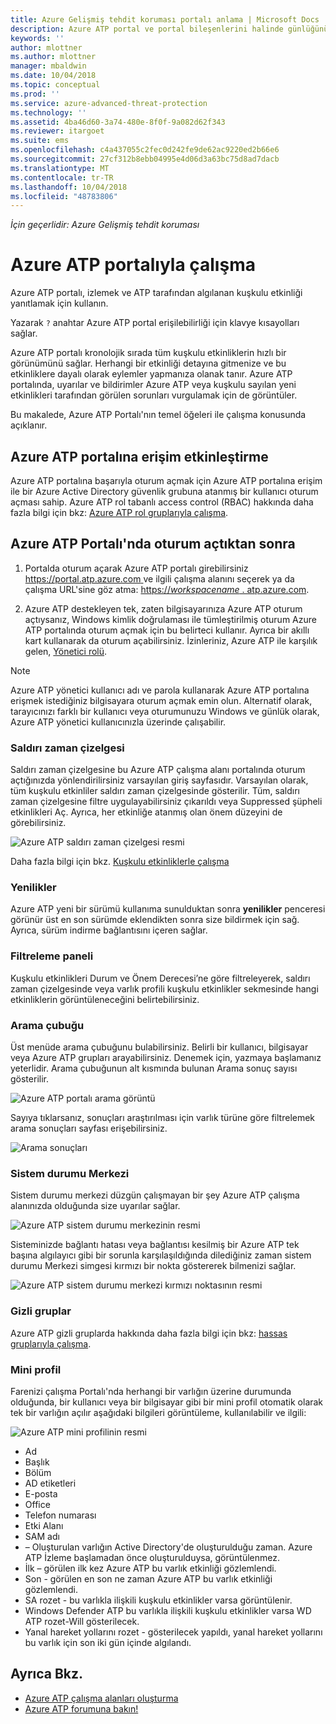 ```yaml
---
title: Azure Gelişmiş tehdit koruması portalı anlama | Microsoft Docs
description: Azure ATP portal ve portal bileşenlerini halinde günlüğünün nasıl tutulduğunu açıklar
keywords: ''
author: mlottner
ms.author: mlottner
manager: mbaldwin
ms.date: 10/04/2018
ms.topic: conceptual
ms.prod: ''
ms.service: azure-advanced-threat-protection
ms.technology: ''
ms.assetid: 4ba46d60-3a74-480e-8f0f-9a082d62f343
ms.reviewer: itargoet
ms.suite: ems
ms.openlocfilehash: c4a437055c2fec0d242fe9de62ac9220ed2b66e6
ms.sourcegitcommit: 27cf312b8ebb04995e4d06d3a63bc75d8ad7dacb
ms.translationtype: MT
ms.contentlocale: tr-TR
ms.lasthandoff: 10/04/2018
ms.locfileid: "48783806"
---
```

*İçin geçerlidir: Azure Gelişmiş tehdit koruması*



# <a name="working-with-the-azure-atp-portal"></a>Azure ATP portalıyla çalışma

Azure ATP portalı, izlemek ve ATP tarafından algılanan kuşkulu etkinliği yanıtlamak için kullanın.

Yazarak `?` anahtar Azure ATP portal erişilebilirliği için klavye kısayolları sağlar. 

Azure ATP portalı kronolojik sırada tüm kuşkulu etkinliklerin hızlı bir görünümünü sağlar. Herhangi bir etkinliği detayına gitmenize ve bu etkinliklere dayalı olarak eylemler yapmanıza olanak tanır. Azure ATP portalında, uyarılar ve bildirimler Azure ATP veya kuşkulu sayılan yeni etkinlikleri tarafından görülen sorunları vurgulamak için de görüntüler.

Bu makalede, Azure ATP Portalı'nın temel öğeleri ile çalışma konusunda açıklanır.


## <a name="enabling-access-to-the-azure-atp-portal"></a>Azure ATP portalına erişim etkinleştirme
Azure ATP portalına başarıyla oturum açmak için Azure ATP portalına erişim ile bir Azure Active Directory güvenlik grubuna atanmış bir kullanıcı oturum açması sahip. Azure ATP rol tabanlı access control (RBAC) hakkında daha fazla bilgi için bkz: [Azure ATP rol gruplarıyla çalışma](atp-role-groups.md).

## <a name="logging-into-the-azure-atp-portal"></a>Azure ATP Portalı'nda oturum açtıktan sonra

1. Portalda oturum açarak Azure ATP portalı girebilirsiniz [ https://portal.atp.azure.com ](https://portal.atp.azure.com) ve ilgili çalışma alanını seçerek ya da çalışma URL'sine göz atma: [https://*workspacename* . atp.azure.com](https://*workspacename*.atp.azure.com).


2.  Azure ATP destekleyen tek, zaten bilgisayarınıza Azure ATP oturum açtıysanız, Windows kimlik doğrulaması ile tümleştirilmiş oturum Azure ATP portalında oturum açmak için bu belirteci kullanır. Ayrıca bir akıllı kart kullanarak da oturum açabilirsiniz. İzinleriniz, Azure ATP ile karşılık gelen, [Yönetici rolü](atp-role-groups.md).

 > [!NOTE]
 > Azure ATP yönetici kullanıcı adı ve parola kullanarak Azure ATP portalına erişmek istediğiniz bilgisayara oturum açmak emin olun. Alternatif olarak, tarayıcınızı farklı bir kullanıcı veya oturumunuzu Windows ve günlük olarak, Azure ATP yönetici kullanıcınızla üzerinde çalışabilir. 


### <a name="attack-time-line"></a>Saldırı zaman çizelgesi

Saldırı zaman çizelgesine bu Azure ATP çalışma alanı portalında oturum açtığınızda yönlendirilirsiniz varsayılan giriş sayfasıdır. Varsayılan olarak, tüm kuşkulu etkinliler saldırı zaman çizelgesinde gösterilir. Tüm, saldırı zaman çizelgesine filtre uygulayabilirsiniz çıkarıldı veya Suppressed şüpheli etkinlikleri Aç. Ayrıca, her etkinliğe atanmış olan önem düzeyini de görebilirsiniz.

![Azure ATP saldırı zaman çizelgesi resmi](media/atp-sa-timeline.png)

Daha fazla bilgi için bkz. [Kuşkulu etkinliklerle çalışma](working-with-suspicious-activities.md)

### <a name="whats-new"></a>Yenilikler

Azure ATP yeni bir sürümü kullanıma sunulduktan sonra **yenilikler** penceresi görünür üst en son sürümde eklendikten sonra size bildirmek için sağ. Ayrıca, sürüm indirme bağlantısını içeren sağlar.

### <a name="filtering-panel"></a>Filtreleme paneli

Kuşkulu etkinlikleri Durum ve Önem Derecesi’ne göre filtreleyerek, saldırı zaman çizelgesinde veya varlık profili kuşkulu etkinlikler sekmesinde hangi etkinliklerin görüntüleneceğini belirtebilirsiniz.

### Arama çubuğu <a name="search-bar"></a>

Üst menüde arama çubuğunu bulabilirsiniz. Belirli bir kullanıcı, bilgisayar veya Azure ATP grupları arayabilirsiniz. Denemek için, yazmaya başlamanız yeterlidir. Arama çubuğunun alt kısmında bulunan Arama sonuç sayısı gösterilir. 

![Azure ATP portalı arama görüntü](media/atp-workspace-portal-search.png)

Sayıya tıklarsanız, sonuçları araştırılması için varlık türüne göre filtrelemek arama sonuçları sayfası erişebilirsiniz.

![Arama sonuçları](media/search-results.png)

### <a name="health-center"></a>Sistem durumu Merkezi

Sistem durumu merkezi düzgün çalışmayan bir şey Azure ATP çalışma alanınızda olduğunda size uyarılar sağlar.

![Azure ATP sistem durumu merkezinin resmi](media/atp-health-issue.png)

Sisteminizde bağlantı hatası veya bağlantısı kesilmiş bir Azure ATP tek başına algılayıcı gibi bir sorunla karşılaşıldığında dilediğiniz zaman sistem durumu Merkezi simgesi kırmızı bir nokta göstererek bilmenizi sağlar. 

![Azure ATP sistem durumu merkezi kırmızı noktasının resmi](media/atp-health-bar.png)

### <a name="sensitive-groups"></a>Gizli gruplar

Azure ATP gizli gruplarda hakkında daha fazla bilgi için bkz: [hassas gruplarıyla çalışma](sensitive-accounts.md).

### <a name="mini-profile"></a>Mini profil

Farenizi çalışma Portalı'nda herhangi bir varlığın üzerine durumunda olduğunda, bir kullanıcı veya bir bilgisayar gibi bir mini profil otomatik olarak tek bir varlığın açılır aşağıdaki bilgileri görüntüleme, kullanılabilir ve ilgili:

![Azure ATP mini profilinin resmi](media/atp-mini-profile.png)

- Ad
- Başlık
- Bölüm
- AD etiketleri
- E-posta
- Office
- Telefon numarası
- Etki Alanı
- SAM adı
- – Oluşturulan varlığın Active Directory'de oluşturulduğu zaman. Azure ATP İzleme başlamadan önce oluşturulduysa, görüntülenmez.
- İlk – görülen ilk kez Azure ATP bu varlık etkinliği gözlemlendi.
- Son - görülen en son ne zaman Azure ATP bu varlık etkinliği gözlemlendi.
- SA rozet - bu varlıkla ilişkili kuşkulu etkinlikler varsa görüntülenir.
- Windows Defender ATP bu varlıkla ilişkili kuşkulu etkinlikler varsa WD ATP rozet-Will gösterilecek.
- Yanal hareket yollarını rozet - gösterilecek yapıldı, yanal hareket yollarını bu varlık için son iki gün içinde algılandı.


## <a name="see-also"></a>Ayrıca Bkz.

- [Azure ATP çalışma alanları oluşturma](install-atp-step1.md)
- [Azure ATP forumuna bakın!](https://aka.ms/azureatpcommunity)